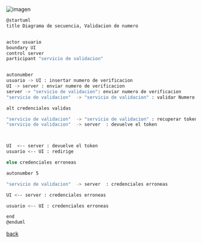 ![imagen](http://www.plantuml.com/plantuml/png/dP8nJyCm48Nt-nMdpdHagH3gmCB21llLULGd7Biwsv7wxxca5g8IAOWEbP9yxtkNS_QbYjKsHgfQ8_X9vMWo2W_WWj2GWieTlqdKGOBcD3z8ROHb9Y89DHktqiGqqo6tD8YT-VMPGaxLSdI9JJ0wUOi6FKcgl9dlgSjcr_Hbtio-LhFR3vxeKju-kevthCbZLQotBrcOlcjOqkIGevSwnv4cNOSxve6rONuphENubfHt_ShuPT4IIQmS3CEow8ZIWKB_RZ24TeA9SSqVI7ncH1qr2PTMs73KKYsNs_w-8DSDc1hY1BTSXEG_NpO_RBST-v7gvxTWom4Q1ZKzWWYnuFgbOPOJf7p_0lYU_ZhZYijhhuPSmQudNUUG1jhxNnlZ9m00.png)

```bash
@startuml
title Diagrama de secuencia, Validacion de numero 


actor usuario
boundary UI
control server
participant "servicio de validacion"


autonumber
usuario -> UI : insertar numero de verificacion
UI -> server : enviar numero de verificacion
server -> "servicio de validacion": enviar numero de verificacion
"servicio de validacion"  -> "servicio de validacion" : validar Numero

alt credenciales validas

"servicio de validacion"  -> "servicio de validacion" : recuperar token y elimina sus registros
"servicio de validacion"  -> server  : devuelve el token



UI  <-- server : devuelve el token
usuario <-- UI : redirige

else credenciales erroneas

autonumber 5

"servicio de validacion"  -> server  : credenciales erroneas

UI <-- server : credenciales erroneas

usuario <-- UI : credenciales erroneas

end
@enduml
```

[back](../../../Diagramas.md)